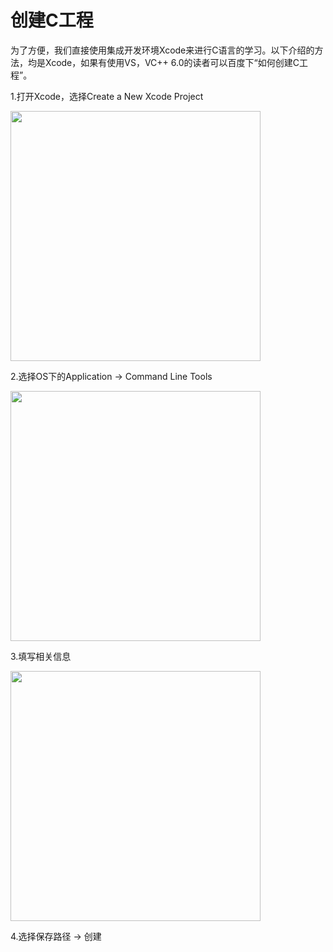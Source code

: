 # 创建C工程

为了方便，我们直接使用集成开发环境Xcode来进行C语言的学习。以下介绍的方法，均是Xcode，如果有使用VS，VC++ 6.0的读者可以百度下“如何创建C工程”。

1.打开Xcode，选择Create a New Xcode Project

<image src="./images/create-c-project-1.png" width="400px" />

2.选择OS下的Application -> Command Line Tools

<image src="./images/create-c-project-2.png" width="400px" />

3.填写相关信息

<image src="./images/create-c-project-3.png" width="400px" />

4.选择保存路径 -> 创建
